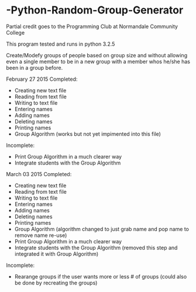 # -Python-Random-Group-Generator
Partial credit goes to the Programming Club at Normandale Community College

This program tested and runs in python 3.2.5

Create/Modefy groups of people based on group size and without allowing even a single member to be 
in a new group with a member whos he/she has been in a group before.

February 27 2015
Completed:
+ Creating new text file
+ Reading from text file
+ Writing to text file
+ Entering names
+ Adding names
+ Deleting names
+ Printing names
+ Group Algorithm (works but not yet impimented into this file)

Incomplete:
- Print Group Algorithm in a much clearer way
- Integrate students with the Group Algorithm

March 03 2015
Completed:
+ Creating new text file
+ Reading from text file
+ Writing to text file
+ Entering names
+ Adding names
+ Deleting names
+ Printing names
+ Group Algorithm (algorithm changed to just grab name and pop name to remove name re-use)
+ Print Group Algorithm in a much clearer way 
+ Integrate students with the Group Algorithm (removed this step and integrated it with Group Algorithm)

Incomplete:
- Rearange groups if the user wants more or less # of groups (could also be done by recreating the groups)
